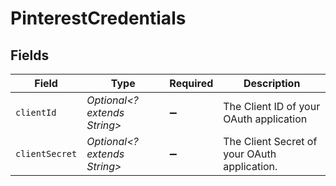 # PinterestCredentials


## Fields

| Field                                        | Type                                         | Required                                     | Description                                  |
| -------------------------------------------- | -------------------------------------------- | -------------------------------------------- | -------------------------------------------- |
| `clientId`                                   | *Optional<? extends String>*                 | :heavy_minus_sign:                           | The Client ID of your OAuth application      |
| `clientSecret`                               | *Optional<? extends String>*                 | :heavy_minus_sign:                           | The Client Secret of your OAuth application. |